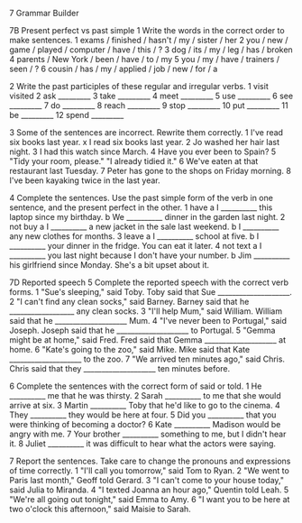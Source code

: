 7 Grammar Builder

7B Present perfect vs past simple
1 Write the words in the correct order to make sentences.
1 exams / finished / hasn't / my / sister / her
2 you / new / game / played / computer / have / this / ?
3 dog / its / my / leg / has / broken
4 parents / New York / been / have / to / my
5 you / my / have / trainers / seen / ?
6 cousin / has / my / applied / job / new / for / a

2 Write the past participles of these regular and irregular verbs.
1 visit visited
2 ask _________
3 take _________
4 meet _________
5 use _________
6 see _________
7 do _________
8 reach _________
9 stop _________
10 put _________
11 be _________
12 spend _________

3 Some of the sentences are incorrect. Rewrite them correctly.
1 I've read six books last year. x
I read six books last year.
2 Jo washed her hair last night.
3 I had this watch since March.
4 Have you ever been to Spain?
5 "Tidy your room, please." "I already tidied it."
6 We've eaten at that restaurant last Tuesday.
7 Peter has gone to the shops on Friday morning.
8 I've been kayaking twice in the last year.

4 Complete the sentences. Use the past simple form of the verb in one sentence, and the present perfect in the other.
1 have
   a I __________ this laptop since my birthday.
   b We __________ dinner in the garden last night.
2 not buy
   a I __________ a new jacket in the sale last weekend.
   b I __________ any new clothes for months.
3 leave
   a I __________ school at five.
   b I __________ your dinner in the fridge. You can eat it later.
4 not text
   a I __________ you last night because I don't have your number.
   b Jim __________ his girlfriend since Monday. She's a bit upset about it.

7D Reported speech
5 Complete the reported speech with the correct verb forms.
1 "Sue's sleeping," said Toby.
   Toby said that Sue ____________________.
2 "I can't find any clean socks," said Barney.
   Barney said that he __________________ any clean socks.
3 "I'll help Mum," said William.
   William said that he ____________________ Mum.
4 "I've never been to Portugal," said Joseph.
   Joseph said that he ____________________ to Portugal.
5 "Gemma might be at home," said Fred.
   Fred said that Gemma ____________________ at home.
6 "Kate's going to the zoo," said Mike.
   Mike said that Kate ____________________ to the zoo.
7 "We arrived ten minutes ago," said Chris.
   Chris said that they ____________________ ten minutes before.

6 Complete the sentences with the correct form of said or told.
1 He __________ me that he was thirsty.
2 Sarah __________ to me that she would arrive at six.
3 Martin __________ Toby that he'd like to go to the cinema.
4 They __________ they would be here at four.
5 Did you __________ that you were thinking of becoming a doctor?
6 Kate __________ Madison would be angry with me.
7 Your brother __________ something to me, but I didn't hear it.
8 Juliet __________ it was difficult to hear what the actors were saying.

7 Report the sentences. Take care to change the pronouns and expressions of time correctly.
1 "I'll call you tomorrow," said Tom to Ryan.
2 "We went to Paris last month," Geoff told Gerard.
3 "I can't come to your house today," said Julia to Miranda.
4 "I texted Joanna an hour ago," Quentin told Leah.
5 "We're all going out tonight," said Emma to Amy.
6 "I want you to be here at two o'clock this afternoon," said Maisie to Sarah.